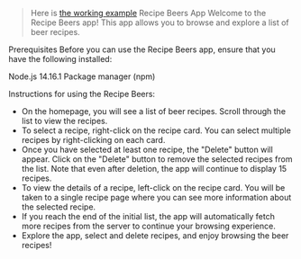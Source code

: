 > Here is [the working example](https://bohdan-gavrilyk.github.io/testove-airoMedical/)
Recipe Beers App
Welcome to the Recipe Beers app! This app allows you to browse and explore a list of beer recipes.

Prerequisites
Before you can use the Recipe Beers app, ensure that you have the following installed:

Node.js 14.16.1
Package manager (npm)

 Instructions for using the Recipe Beers: 
- On the homepage, you will see a list of beer recipes. Scroll through the list to view the recipes.
- To select a recipe, right-click on the recipe card. You can select multiple recipes by right-clicking on each card.
- Once you have selected at least one recipe, the "Delete" button will appear. Click on the "Delete" button to remove the selected recipes from the list. Note that even after deletion, the app will continue to display 15 recipes.
- To view the details of a recipe, left-click on the recipe card. You will be taken to a single recipe page where you can see more information about the selected recipe.
- If you reach the end of the initial list, the app will automatically fetch more recipes from the server to continue your browsing experience.
- Explore the app, select and delete recipes, and enjoy browsing the beer recipes!
